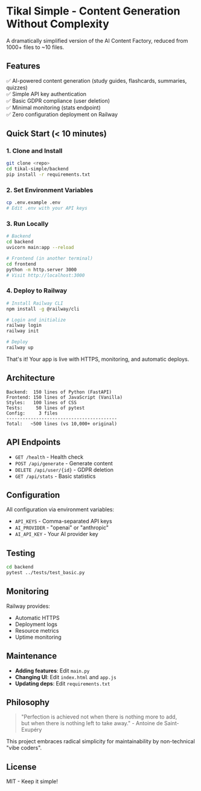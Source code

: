 # Tikal Simple - Content Generation Without Complexity

A dramatically simplified version of the AI Content Factory, reduced from 1000+ files to ~10 files.

## Features

✅ AI-powered content generation (study guides, flashcards, summaries, quizzes)  
✅ Simple API key authentication  
✅ Basic GDPR compliance (user deletion)  
✅ Minimal monitoring (stats endpoint)  
✅ Zero configuration deployment on Railway

## Quick Start (< 10 minutes)

### 1. Clone and Install

```bash
git clone <repo>
cd tikal-simple/backend
pip install -r requirements.txt
```

### 2. Set Environment Variables

```bash
cp .env.example .env
# Edit .env with your API keys
```

### 3. Run Locally

```bash
# Backend
cd backend
uvicorn main:app --reload

# Frontend (in another terminal)
cd frontend
python -m http.server 3000
# Visit http://localhost:3000
```

### 4. Deploy to Railway

```bash
# Install Railway CLI
npm install -g @railway/cli

# Login and initialize
railway login
railway init

# Deploy
railway up
```

That's it! Your app is live with HTTPS, monitoring, and automatic deploys.

## Architecture

```
Backend:  150 lines of Python (FastAPI)
Frontend: 150 lines of JavaScript (Vanilla)
Styles:   100 lines of CSS
Tests:     50 lines of pytest
Config:     3 files
-----------------------------------------
Total:   ~500 lines (vs 10,000+ original)
```

## API Endpoints

- `GET /health` - Health check
- `POST /api/generate` - Generate content
- `DELETE /api/user/{id}` - GDPR deletion
- `GET /api/stats` - Basic statistics

## Configuration

All configuration via environment variables:
- `API_KEYS` - Comma-separated API keys
- `AI_PROVIDER` - "openai" or "anthropic"  
- `AI_API_KEY` - Your AI provider key

## Testing

```bash
cd backend
pytest ../tests/test_basic.py
```

## Monitoring

Railway provides:
- Automatic HTTPS
- Deployment logs
- Resource metrics
- Uptime monitoring

## Maintenance

- **Adding features**: Edit `main.py`
- **Changing UI**: Edit `index.html` and `app.js`
- **Updating deps**: Edit `requirements.txt`

## Philosophy

> "Perfection is achieved not when there is nothing more to add,  
> but when there is nothing left to take away." - Antoine de Saint-Exupéry

This project embraces radical simplicity for maintainability by non-technical "vibe coders".

## License

MIT - Keep it simple!